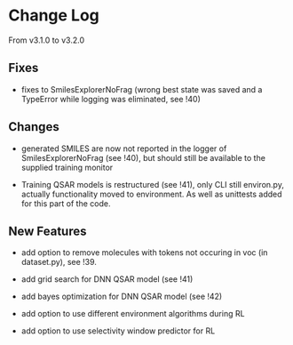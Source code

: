 # Change Log
From v3.1.0 to v3.2.0

## Fixes

- fixes to SmilesExplorerNoFrag (wrong best state was saved and a TypeError while logging was eliminated, see !40)


## Changes

- generated SMILES are now not reported in the logger of SmilesExplorerNoFrag (see !40), but should still be available to the supplied training monitor

- Training QSAR models is restructured (see !41), only CLI still environ.py, actually functionality moved to environment.
As well as unittests added for this part of the code.


## New Features

- add option to remove molecules with tokens not occuring in voc (in dataset.py), see !39.

- add grid search for DNN QSAR model (see !41)
- add bayes optimization for DNN QSAR model (see !42)

- add option to use different environment algorithms during RL
- add option to use selectivity window predictor for RL
